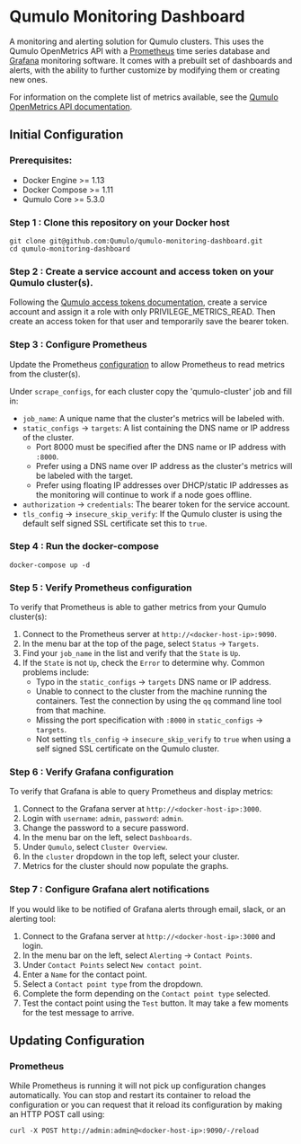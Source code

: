 Qumulo Monitoring Dashboard
===========================

A monitoring and alerting solution for Qumulo clusters. This uses the Qumulo OpenMetrics API with a
[Prometheus](https://prometheus.io/) time series database and [Grafana](http://grafana.org/)
monitoring software. It comes with a prebuilt set of dashboards and alerts, with the ability to
further customize by modifying them or creating new ones.

For information on the complete list of metrics available, see the
[Qumulo OpenMetrics API documentation](https://docs.qumulo.com/administrator-guide/qumulo-core/openmetrics-api-specification.html).

## Initial Configuration

### Prerequisites:

* Docker Engine >= 1.13
* Docker Compose >= 1.11
* Qumulo Core >= 5.3.0


### Step 1 : Clone this repository on your Docker host
```
git clone git@github.com:Qumulo/qumulo-monitoring-dashboard.git
cd qumulo-monitoring-dashboard
```

### Step 2 : Create a service account and access token on your Qumulo cluster(s).
Following the [Qumulo access tokens documentation](https://docs.qumulo.com/administrator-guide/qumulo-core/access-tokens.html),
create a service account and assign it a role with only PRIVILEGE_METRICS_READ. Then create an
access token for that user and temporarily save the bearer token.

### Step 3 : Configure Prometheus
Update the Prometheus [configuration](/prometheus/prometheus.yml#L21-L21) to allow Prometheus to
read metrics from the cluster(s).

Under `scrape_configs`, for each cluster copy the 'qumulo-cluster' job and fill in:

* `job_name`: A unique name that the cluster's metrics will be labeled with.
* `static_configs` -> `targets`: A list containing the DNS name or IP address of the cluster.
    * Port 8000 must be specified after the DNS name or IP address with `:8000`.
    * Prefer using a DNS name over IP address as the cluster's metrics will be labeled with the
    target.
    * Prefer using floating IP addresses over DHCP/static IP addresses as the monitoring will
    continue to work if a node goes offline.
* `authorization` -> `credentials`: The bearer token for the service account.
* `tls_config` -> `insecure_skip_verify`: If the Qumulo cluster is using the default self signed SSL
    certificate set this to `true`.

### Step 4 : Run the docker-compose
```
docker-compose up -d
```

### Step 5 : Verify Prometheus configuration
To verify that Prometheus is able to gather metrics from your Qumulo cluster(s):
1. Connect to the Prometheus server at `http://<docker-host-ip>:9090`.
2. In the menu bar at the top of the page, select `Status` -> `Targets`.
3. Find your `job_name` in the list and verify that the `State` is `Up`.
4. If the `State` is not `Up`, check the `Error` to determine why. Common problems include:
    * Typo in the `static_configs` -> `targets` DNS name or IP address.
    * Unable to connect to the cluster from the machine running the containers. Test the connection
    by using the `qq` command line tool from that machine.
    * Missing the port specification with `:8000` in `static_configs` -> `targets`.
    * Not setting `tls_config` -> `insecure_skip_verify` to `true` when using a self signed SSL
    certificate on the Qumulo cluster.

### Step 6 : Verify Grafana configuration
To verify that Grafana is able to query Prometheus and display metrics:
1. Connect to the Grafana server at `http://<docker-host-ip>:3000`.
2. Login with `username`: `admin`, `password`: `admin`.
3. Change the password to a secure password.
4. In the menu bar on the left, select `Dashboards`.
5. Under `Qumulo`, select `Cluster Overview`.
6. In the `cluster` dropdown in the top left, select your cluster.
7. Metrics for the cluster should now populate the graphs.

### Step 7 : Configure Grafana alert notifications
If you would like to be notified of Grafana alerts through email, slack, or an alerting tool:
1. Connect to the Grafana server at `http://<docker-host-ip>:3000` and login.
2. In the menu bar on the left, select `Alerting` -> `Contact Points`.
3. Under `Contact Points` select `New contact point`.
4. Enter a `Name` for the contact point.
5. Select a `Contact point type` from the dropdown.
6. Complete the form depending on the `Contact point type` selected.
7. Test the contact point using the `Test` button. It may take a few moments for the test message to
  arrive.


## Updating Configuration
### Prometheus
While Prometheus is running it will not pick up configuration changes automatically. You can stop
and restart its container to reload the configuration or you can request that it reload its
configuration by making an HTTP POST call using:
```
curl -X POST http://admin:admin@<docker-host-ip>:9090/-/reload
```
